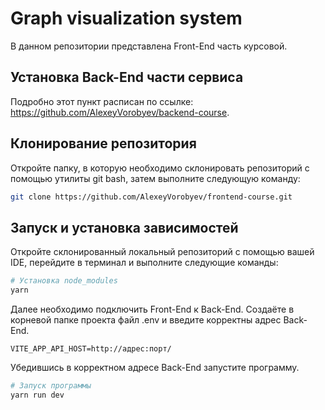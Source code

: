 # Graph visualization system

В данном репозитории представлена Front-End часть курсовой.

## Установка Back-End части сервиса

Подробно этот пункт расписан по ссылке: https://github.com/AlexeyVorobyev/backend-course.

## Клонирование репозитория

Откройте папку, в которую необходимо склонировать репозиторий с помощью утилиты git bash, затем выполните следующую команду:

```bash
git clone https://github.com/AlexeyVorobyev/frontend-course.git
```

## Запуск и установка зависимостей

Откройте склонированный локальный репозиторий с помощью вашей IDE, перейдите в терминал и выполните следующие команды:

```bash
# Установка node_modules
yarn
```

Далее необходимо подключить Front-End к Back-End. Создаёте в корневой папке проекта файл .env и введите корректны адрес Back-End.

```env
VITE_APP_API_HOST=http://адрес:порт/
```
Убедившись в корректном адресе Back-End запустите программу.

```bash
# Запуск программы
yarn run dev
```
